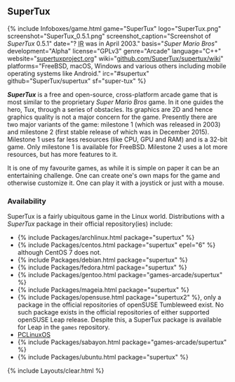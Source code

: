 ## SuperTux
{% include Infoboxes/game.html game="SuperTux" logo="SuperTux.png" screenshot="SuperTux_0.5.1.png" screenshot_caption="Screenshot of <i>SuperTux</i> 0.5.1" date="? <abbr title='Initial release'>IR</abbr> was in April 2003." basis="<i>Super Mario Bros</i>" development="Alpha" license="GPLv3" genre="Arcade" language="C++" website="<a href='https://supertuxproject.org/' link='_blank'>supertuxproject.org</a>" wiki="<a href='https://github.com/SuperTux/supertux/wiki' link='_blank'>github.com/SuperTux/supertux/wiki</a>" platforms="FreeBSD, macOS, Windows and various others including mobile operating systems like Android." irc="#supertux" github="SuperTux/supertux" sf="super-tux" %}

***SuperTux*** is a free and open-source, cross-platform arcade game that is most similar to the proprietary *Super Mario Bros* game. In it one guides the hero, Tux, through a series of obstacles. Its graphics are 2D and hence graphics quality is not a major concern for the game. Presently there are two major variants of the game: milestone 1 (which was released in 2003) and milestone 2 (first stable release of which was in December 2015). Milestone 1 uses far less resources (like CPU, GPU and RAM) and is a 32-bit game. Only milestone 1 is available for FreeBSD. Milestone 2 uses a lot more resources, but has more features to it.

It is one of my favourite games, as while it is simple on paper it can be an entertaining challenge. One can create one's own maps for the game and otherwise customize it. One can play it with a joystick or just with a mouse.

### Availability
SuperTux is a fairly ubiquitous game in the Linux world. Distributions with a *SuperTux* package in their official repository(ies) include:

* {% include Packages/archlinux.html package="supertux" %}
* {% include Packages/centos.html package="supertux" epel="6" %} although CentOS 7 does not.
* {% include Packages/debian.html package="supertux" %}
* {% include Packages/fedora.html package="supertux" %}
* {% include Packages/gentoo.html package="games-arcade/supertux" %}
* {% include Packages/mageia.html package="supertux" %}
* {% include Packages/opensuse.html package="supertux2" %}, only a package in the official repositories of openSUSE Tumbleweed exist. No such package exists in the official repositories of either supported openSUSE Leap release. Despite this, a SuperTux package is available for Leap in the `games` repository.
* [PCLinuxOS](http://rpm.pbone.net/index.php3/stat/4/idpl/34715988/dir/pclinuxos/com/supertux-0.5.0-1pclos2016.x86_64.rpm.html)
* {% include Packages/sabayon.html package="games-arcade/supertux" %}
* {% include Packages/ubuntu.html package="supertux" %}

{% include Layouts/clear.html %}
